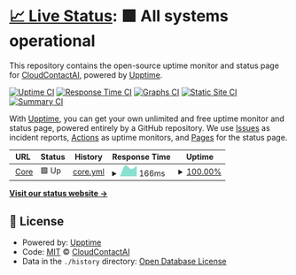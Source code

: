 # [📈 Live Status](https://CloudContactAI.github.io/status-page): <!--live status--> **🟩 All systems operational**

This repository contains the open-source uptime monitor and status page for [CloudContactAI](https://www.cloudcontactai.com), powered by [Upptime](https://github.com/upptime/upptime).

[![Uptime CI](https://github.com/CloudContactAI/status-page/workflows/Uptime%20CI/badge.svg)](https://github.com/CloudContactAI/status-page/actions?query=workflow%3A%22Uptime+CI%22)
[![Response Time CI](https://github.com/CloudContactAI/status-page/workflows/Response%20Time%20CI/badge.svg)](https://github.com/CloudContactAI/status-page/actions?query=workflow%3A%22Response+Time+CI%22)
[![Graphs CI](https://github.com/CloudContactAI/status-page/workflows/Graphs%20CI/badge.svg)](https://github.com/CloudContactAI/status-page/actions?query=workflow%3A%22Graphs+CI%22)
[![Static Site CI](https://github.com/CloudContactAI/status-page/workflows/Static%20Site%20CI/badge.svg)](https://github.com/CloudContactAI/status-page/actions?query=workflow%3A%22Static+Site+CI%22)
[![Summary CI](https://github.com/CloudContactAI/status-page/workflows/Summary%20CI/badge.svg)](https://github.com/CloudContactAI/status-page/actions?query=workflow%3A%22Summary+CI%22)

With [Upptime](https://upptime.js.org), you can get your own unlimited and free uptime monitor and status page, powered entirely by a GitHub repository. We use [Issues](https://github.com/CloudContactAI/status-page/issues) as incident reports, [Actions](https://github.com/CloudContactAI/status-page/actions) as uptime monitors, and [Pages](https://CloudContactAI.github.io/status-page) for the status page.

<!--start: status pages-->
<!-- This summary is generated by Upptime (https://github.com/upptime/upptime) -->
<!-- Do not edit this manually, your changes will be overwritten -->
<!-- prettier-ignore -->
| URL | Status | History | Response Time | Uptime |
| --- | ------ | ------- | ------------- | ------ |
| <img alt="" src="https://icons.duckduckgo.com/ip3/core-test-cloudcontactai.allcode.com.ico" height="13"> [Core](https://core-test-cloudcontactai.allcode.com/_health) | 🟩 Up | [core.yml](https://github.com/CloudContactAI/status-page/commits/HEAD/history/core.yml) | <details><summary><img alt="Response time graph" src="./graphs/core/response-time-week.png" height="20"> 166ms</summary><br><a href="https://CloudContactAI.github.io/status-page/history/core"><img alt="Response time 166" src="https://img.shields.io/endpoint?url=https%3A%2F%2Fraw.githubusercontent.com%2FCloudContactAI%2Fstatus-page%2FHEAD%2Fapi%2Fcore%2Fresponse-time.json"></a><br><a href="https://CloudContactAI.github.io/status-page/history/core"><img alt="24-hour response time 154" src="https://img.shields.io/endpoint?url=https%3A%2F%2Fraw.githubusercontent.com%2FCloudContactAI%2Fstatus-page%2FHEAD%2Fapi%2Fcore%2Fresponse-time-day.json"></a><br><a href="https://CloudContactAI.github.io/status-page/history/core"><img alt="7-day response time 166" src="https://img.shields.io/endpoint?url=https%3A%2F%2Fraw.githubusercontent.com%2FCloudContactAI%2Fstatus-page%2FHEAD%2Fapi%2Fcore%2Fresponse-time-week.json"></a><br><a href="https://CloudContactAI.github.io/status-page/history/core"><img alt="30-day response time 166" src="https://img.shields.io/endpoint?url=https%3A%2F%2Fraw.githubusercontent.com%2FCloudContactAI%2Fstatus-page%2FHEAD%2Fapi%2Fcore%2Fresponse-time-month.json"></a><br><a href="https://CloudContactAI.github.io/status-page/history/core"><img alt="1-year response time 166" src="https://img.shields.io/endpoint?url=https%3A%2F%2Fraw.githubusercontent.com%2FCloudContactAI%2Fstatus-page%2FHEAD%2Fapi%2Fcore%2Fresponse-time-year.json"></a></details> | <details><summary><a href="https://CloudContactAI.github.io/status-page/history/core">100.00%</a></summary><a href="https://CloudContactAI.github.io/status-page/history/core"><img alt="All-time uptime 100.00%" src="https://img.shields.io/endpoint?url=https%3A%2F%2Fraw.githubusercontent.com%2FCloudContactAI%2Fstatus-page%2FHEAD%2Fapi%2Fcore%2Fuptime.json"></a><br><a href="https://CloudContactAI.github.io/status-page/history/core"><img alt="24-hour uptime 100.00%" src="https://img.shields.io/endpoint?url=https%3A%2F%2Fraw.githubusercontent.com%2FCloudContactAI%2Fstatus-page%2FHEAD%2Fapi%2Fcore%2Fuptime-day.json"></a><br><a href="https://CloudContactAI.github.io/status-page/history/core"><img alt="7-day uptime 100.00%" src="https://img.shields.io/endpoint?url=https%3A%2F%2Fraw.githubusercontent.com%2FCloudContactAI%2Fstatus-page%2FHEAD%2Fapi%2Fcore%2Fuptime-week.json"></a><br><a href="https://CloudContactAI.github.io/status-page/history/core"><img alt="30-day uptime 100.00%" src="https://img.shields.io/endpoint?url=https%3A%2F%2Fraw.githubusercontent.com%2FCloudContactAI%2Fstatus-page%2FHEAD%2Fapi%2Fcore%2Fuptime-month.json"></a><br><a href="https://CloudContactAI.github.io/status-page/history/core"><img alt="1-year uptime 100.00%" src="https://img.shields.io/endpoint?url=https%3A%2F%2Fraw.githubusercontent.com%2FCloudContactAI%2Fstatus-page%2FHEAD%2Fapi%2Fcore%2Fuptime-year.json"></a></details>

<!--end: status pages-->

[**Visit our status website →**](https://CloudContactAI.github.io/status-page)

## 📄 License

- Powered by: [Upptime](https://github.com/upptime/upptime)
- Code: [MIT](./LICENSE) © [CloudContactAI](https://www.cloudcontactai.com)
- Data in the `./history` directory: [Open Database License](https://opendatacommons.org/licenses/odbl/1-0/)
